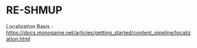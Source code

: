 # RE-SHMUP
Localization Basis - https://docs.monogame.net/articles/getting_started/content_pipeline/localization.html